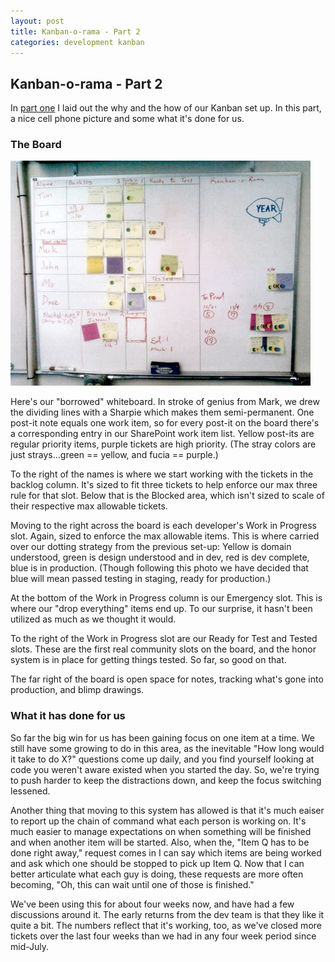 ```yaml
---
layout: post
title: Kanban-o-rama - Part 2
categories: development kanban
---
```

## Kanban-o-rama - Part 2

In [part one](/2008/11/16/kanban-o-rama-part-1.html) I laid out the why and the how of our Kanban set up. In this part, a nice cell phone picture and some what it's done for us.

### The Board

![Kanban Board](/images/posts/rl-kanban-board.png "Kanban Board")

Here's our "borrowed" whiteboard. In stroke of genius from Mark, we drew the dividing lines with a Sharpie which makes them semi-permanent. One post-it note equals one work item, so for every post-it on the board there's a corresponding entry in our SharePoint work item list. Yellow post-its are regular priority items, purple tickets are high priority. (The stray colors are just strays...green == yellow, and fucia == purple.)

To the right of the names is where we start working with the tickets in the backlog column. It's sized to fit three tickets to help enforce our max three rule for that slot. Below that is the Blocked area, which isn't sized to scale of their respective max allowable tickets.

Moving to the right across the board is each developer's Work in Progress slot. Again, sized to enforce the max allowable items. This is where carried over our dotting strategy from the previous set-up: Yellow is domain understood, green is design understood and in dev, red is dev complete, blue is in production. (Though following this photo we have decided that blue will mean passed testing in staging, ready for production.)

At the bottom of the Work in Progress column is our Emergency slot. This is where our "drop everything" items end up. To our surprise, it hasn't been utilized as much as we thought it would.

To the right of the Work in Progress slot are our Ready for Test and Tested slots. These are the first real community slots on the board, and the honor system is in place for getting things tested. So far, so good on that.

The far right of the board is open space for notes, tracking what's gone into production, and blimp drawings.

### What it has done for us

So far the big win for us has been gaining focus on one item at a time. We still have some growing to do in this area, as the inevitable "How long would it take to do X?" questions come up daily, and you find yourself looking at code you weren't aware existed when you started the day. So, we're trying to push harder to keep the distractions down, and keep the focus switching lessened.

Another thing that moving to this system has allowed is that it's much eaiser to report up the chain of command what each person is working on. It's much easier to manage expectations on when something will be finished and when another item will be started. Also, when the, "Item Q has to be done right away," request comes in I can say which items are being worked and ask which one should be stopped to pick up Item Q. Now that I can better articulate what each guy is doing, these requests are more often becoming, "Oh, this can wait until one of those is finished."

We've been using this for about four weeks now, and have had a few discussions around it. The early returns from the dev team is that they like it quite a bit. The numbers reflect that it's working, too, as we've closed more tickets over the last four weeks than we had in any four week period since mid-July.
